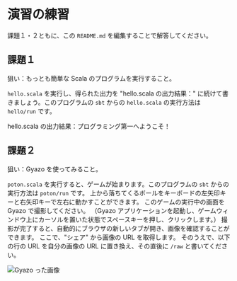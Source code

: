 # 演習の練習

課題１・２ともに、この `README.md` を編集することで解答してください。

## 課題１

狙い：もっとも簡単な Scala のプログラムを実行すること。

`hello.scala` を実行し、得られた出力を "hello.scala の出力結果：" に続けて書きましょう。このプログラムの `sbt` からの `hello.scala` の実行方法は `hello/run` です。

hello.scala の出力結果：プログラミング第一へようこそ！

## 課題２

狙い：Gyazo を使ってみること。

`poton.scala` を実行すると、ゲームが始まります。このプログラムの `sbt` からの実行方法は `poton/run` です。
上から落ちてくるボールをキーボードの左矢印キーと右矢印キーで左右に動かすことができます。
このゲームの実行中の画面を Gyazo で撮影してください。
（Gyazo アプリケーションを起動し、ゲームウィンドウ上にカーソルを置いた状態でスペースキーを押し、クリックします。）
撮影が完了すると、自動的にブラウザの新しいタブが開き、画像を確認することができます。
ここで、"シェア" から画像の URL を取得します。
そのうえで、以下の行の URL を自分の画像の URL に置き換え、その直後に `/raw` と書いてください。

![Gyazo った画像](https://gyazo.com/ba4304b267b7ec4389e0bb03aae6c2f3/raw)

